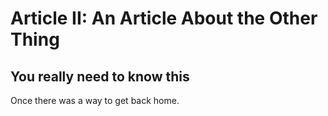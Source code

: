 # Article II: An Article About the Other Thing

## You really need to know this

Once there was a way to get back home.
